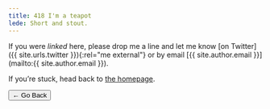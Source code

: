 ```yaml
---
title: 418 I'm a teapot
lede: Short and stout.
---
```


If you were *linked* here, please drop me a line and let me know [on Twitter]({{ site.urls.twitter }}){:rel="me  external"} or by email [{{ site.author.email }}](mailto:{{ site.author.email }}).

If you’re stuck, head back to [the homepage](/).

<nav class="buttons-list" role="navigation">
    <button role="button" type="button" onclick="history.back(-1)" aria-label="Go back">← Go Back</button>
</nav>
